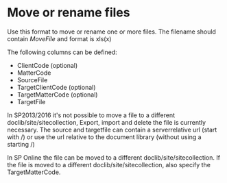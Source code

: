 # Move or rename files

Use this format to move or rename one or more files. The filename should contain *MoveFile* and format is xls(x)

The following columns can be defined:

- ClientCode (optional)
- MatterCode
- SourceFile
- TargetClientCode (optional)
- TargetMatterCode (optional)
- TargetFile

In SP2013/2016 it's not possible to move a file to a different doclib/site/sitecollection, Export, import and delete the file is currently necessary. The source and targetfile can contain a serverrelative url (start with /) or use the url relative to the document library (without using a starting /)

In SP Online the file can be moved to a different doclib/site/sitecollection. If the file is moved to a different doclib/site/sitecollection, also specify the TargetMatterCode.
